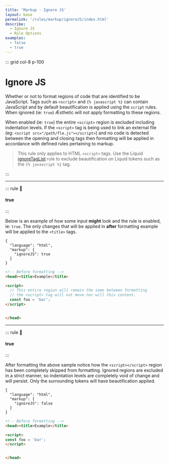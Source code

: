 ```yaml
---
title: 'Markup - Ignore JS'
layout: base
permalink: '/rules/markup/ignoreJS/index.html'
describe:
  - Ignore JS
  - Rule Options
examples:
  - false
  - true
---
```


::: grid col-8 p-100

# Ignore JS

Whether or not to format regions of code that are identified to be JavaScript. Tags such as `<script>` and `{% javascript %}` can contain JavaScript and by default beautification is applied using the `script` rules. When ignored (ie: `true`) Æsthetic will not apply formatting to these regions.

When enabled (ie: `true`) the entire `<script>` region is excluded including indentation levels. If the `<script>` tag is being used to link an external file (eg: `<script src="/path/fle.js"></script>`) and no code is detected between the opening and closing tags then formatting will be applied in accordance with defined rules pertaining to markup.

> This rule only applies to HTML `<script>` tags. Use the Liquid [ignoreTagList](/rules/liquid/ignoreTagList/) rule to exclude beautification on Liquid tokens such as the `{% javascript %}` tag.

:::

---

::: rule 🧐

#### true

:::

Below is an example of how some input **might** look and the rule is enabled, ie: `true`. The only changes that will be applied in **after** formatting example will be applied to the `<title>` tags.

```json:rules
{
  "language": "html",
  "markup": {
    "ignoreJS": true
  }
}
```

<!-- prettier-ignore-->
```html
<!-- Before formatting -->
<head><title>Example</title>

<script>
  // This entire region will remain the same between formatting
  // the <script> tag will not move nor will this content.
  const foo = 'bar';
</script>


</head>
```

---

::: rule 🧐

#### true

:::

After formatting the above sample notice how the `<script></script>` region has been completely skipped from formatting. Ignored regions are excluded in a strict manner, so indentation levels are completely void of change and will persist. Only the surrounding tokens will have beautification applied.

```json:rules
{
  "language": "html",
  "markup": {
    "ignoreJS": false
  }
}
```

<!-- prettier-ignore-->
```html
<!-- Before formatting -->
<head><title>Example</title>

<script>
const foo = 'bar';
</script>


</head>
```
